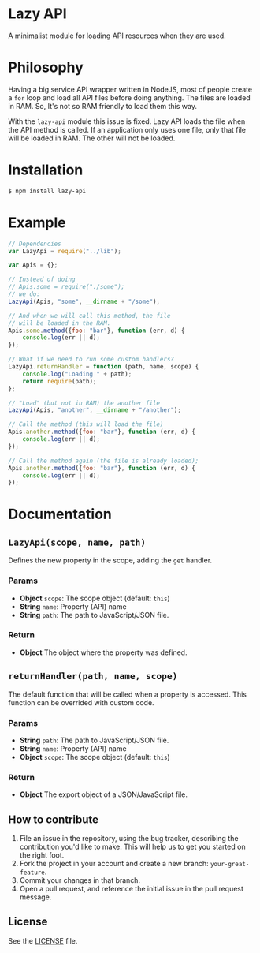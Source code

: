 Lazy API
========
A minimalist module for loading API resources when they are used.

# Philosophy
Having a big service API wrapper written in NodeJS, most of people create
a `for` loop and load all API files before doing anything. The files are
loaded in RAM. So, It's not so RAM friendly to load them this way.

With the `lazy-api` module this issue is fixed. Lazy API loads the file
when the API method is called. If an application only uses one file,
only that file will be loaded in RAM. The other will not be loaded.

# Installation

```sh
$ npm install lazy-api
```

# Example
```js
// Dependencies
var LazyApi = require("../lib");

var Apis = {};

// Instead of doing
// Apis.some = require("./some");
// we do:
LazyApi(Apis, "some", __dirname + "/some");

// And when we will call this method, the file
// will be loaded in the RAM.
Apis.some.method({foo: "bar"}, function (err, d) {
    console.log(err || d);
});

// What if we need to run some custom handlers?
LazyApi.returnHandler = function (path, name, scope) {
    console.log("Loading " + path);
    return require(path);
};

// "Load" (but not in RAM) the another file
LazyApi(Apis, "another", __dirname + "/another");

// Call the method (this will load the file)
Apis.another.method({foo: "bar"}, function (err, d) {
    console.log(err || d);
});

// Call the method again (the file is already loaded);
Apis.another.method({foo: "bar"}, function (err, d) {
    console.log(err || d);
});
```

# Documentation
## `LazyApi(scope, name, path)`
Defines the new property in the scope, adding the `get` handler.

### Params
- **Object** `scope`: The scope object (default: `this`)
- **String** `name`: Property (API) name
- **String** `path`: The path to JavaScript/JSON file.

### Return
- **Object** The object where the property was defined.

## `returnHandler(path, name, scope)`
The default function that will be called when a property is accessed.
This function can be overrided with custom code.

### Params
- **String** `path`: The path to JavaScript/JSON file.
- **String** `name`: Property (API) name
- **Object** `scope`: The scope object (default: `this`)

### Return
- **Object** The export object of a JSON/JavaScript file.

## How to contribute
1. File an issue in the repository, using the bug tracker, describing the
   contribution you'd like to make. This will help us to get you started on the
   right foot.
2. Fork the project in your account and create a new branch:
   `your-great-feature`.
3. Commit your changes in that branch.
4. Open a pull request, and reference the initial issue in the pull request
   message.

## License
See the [LICENSE](./LICENSE) file.
